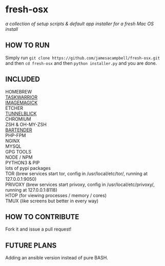 # fresh-osx

_a collection of setup scripts &amp; default app installer for a fresh Mac OS install_

## HOW TO RUN

Simply run `git clone https://github.com/jamesacampbell/fresh-osx.git` and then `cd fresh-osx` and then `python installer.py` and you are done.

## INCLUDED

HOMEBREW  
[TASKWARRIOR](https://taskwarrior.org/)          
[IMAGEMAGICK](https://www.imagemagick.org/script/index.php)         
ETCHER  
[TUNNELBLICK](https://www.tunnelblick.net/)   
CHROMIUM  
ZSH & OH-MY-ZSH     
[BARTENDER](https://www.macbartender.com)         
PHP-FPM     
NGINX   
MYSQL   
GPG TOOLS   
NODE / NPM      
PYTHON3 & PIP   
lots of pypi packages  
TOR (brew services start tor, config in /usr/local/etc/tor/, running at 127.0.0.1:9050)     
PRIVOXY (brew services start privoxy, config in /usr/local/etc/privoxy/, running at 127.0.0.1:8118)    
HTOP (for viewing processes / memory / cores)   
TMUX (like screens but better in every way)       

## HOW TO CONTRIBUTE

Fork it and issue a pull request!

## FUTURE PLANS

Adding an ansible version instead of pure BASH.
